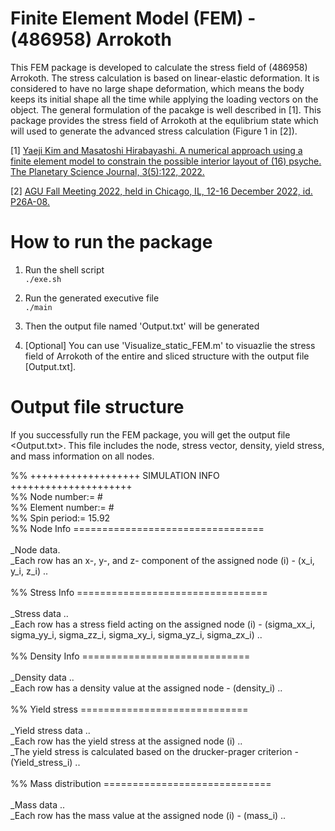 # Finite Element Model (FEM) - (486958) Arrokoth

This FEM package is developed to calculate the stress field of (486958) Arrokoth. 
The stress calculation is based on linear-elastic deformation. 
It is considered to have no large shape deformation, which means the body keeps its initial shape all the time while applying the loading vectors on the object. 
The general formulation of the pacakge is well described in [1]. 
This package provides the stress field of Arrokoth at the equlibrium state which will used to generate the advanced stress calculation (Figure 1 in [2]).


[1] [Yaeji Kim and Masatoshi Hirabayashi. A numerical approach using a finite element model to constrain the possible interior layout of (16) psyche. The Planetary Science Journal, 3(5):122, 2022.](https://iopscience.iop.org/article/10.3847/PSJ/ac6b39/meta) 

[2] [AGU Fall Meeting 2022, held in Chicago, IL, 12-16 December 2022, id. P26A-08.](https://baas.aas.org/pub/2022n8i410p01/release/1)


# How to run the package
1. Run the shell script <br/>
```./exe.sh```

2. Run the generated executive file <br/>
```./main```

3. Then the output file named 'Output.txt' will be generated <br/>
4. [Optional] You can use 'Visualize_static_FEM.m' to visuazlie the stress field of Arrokoth of the entire and sliced structure with the output file [Output.txt].


# Output file structure

If you successfully run the FEM package, you will get the output file <Output.txt>. This file includes the node, stress vector, density, yield stress, and mass information on all nodes.

%% +++++++++++++++++++ SIMULATION INFO +++++++++++++++++++++ <br/>
%% Node    number:= # <br/>
%% Element number:= # <br/>
%% Spin period:= 15.92 <br/>
%% Node Info ================================= <br/> <br/>
_Node data. <br/>
_Each row has an x-, y-, and z- component of the assigned node (i) - (x_i, y_i, z_i) .. <br/> <br/>
%% Stress Info ================================= <br/> <br/>
_Stress data .. <br/>
_Each row has a stress field acting on the assigned node (i) - (sigma_xx_i, sigma_yy_i, sigma_zz_i, sigma_xy_i, sigma_yz_i, sigma_zx_i) .. <br/> <br/>
%% Density Info ============================= <br/> <br/>
_Density data .. <br/>
_Each row has a density value at the assigned node - (density_i) .. <br/> <br/>
%%  Yield stress ============================= <br/> <br/>
_Yield stress data .. <br/>
_Each row has the yield stress at the assigned node (i) ..  <br/>
_The yield stress is calculated based on the drucker-prager criterion - (Yield_stress_i) ..  <br/> <br/>
%% Mass distribution ============================= <br/> <br/>
_Mass data .. <br/>
_Each row has the mass value at the assigned node (i) - (mass_i) ..  <br/>






